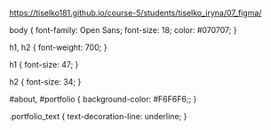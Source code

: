 https://tiselko181.github.io/course-5/students/tiselko_iryna/07_figma/

body {
font-family: Open Sans;
font-size: 18;
color: #070707;
}

h1, h2 {
font-weight: 700;
}

h1 {
font-size: 47;
}

h2 {
font-size: 34;
}

#about, #portfolio {
background-color: #F6F6F6;;
}

.portfolio_text {
text-decoration-line: underline;
}
